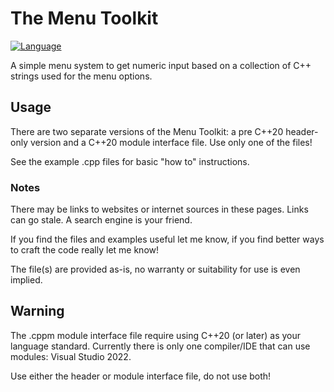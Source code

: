 # The Menu Toolkit
[![Language](https://img.shields.io/badge/Language-C%2B%2B%20%26%20C%2B%2B20-blue)](https://github.com/GeorgePimpleton/misc_files/)

A simple menu system to get numeric input based on a collection of C++ strings used for the menu options.

## Usage
There are two separate versions of the Menu Toolkit: a pre C++20 header-only version and a C++20 module interface file.  Use only one of the files!

See the example .cpp files for basic "how to" instructions.

### Notes
There may be links to websites or internet sources in these pages. Links can go stale. A search engine is your friend.

If you find the files and examples useful let me know, if you find better ways to craft the code really let me know!

The file(s) are provided as-is, no warranty or suitability for use is even implied.

## Warning
The .cppm module interface file require using C++20 (or later) as your language standard.  Currently there is only one compiler/IDE that can use modules: Visual Studio 2022.

Use either the header or module interface file, do not use both!
